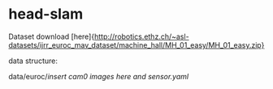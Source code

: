 # head-slam

Dataset download [here]{http://robotics.ethz.ch/~asl-datasets/ijrr_euroc_mav_dataset/machine_hall/MH_01_easy/MH_01_easy.zip}

data structure:

data/euroc/*insert cam0 images here and sensor.yaml*
